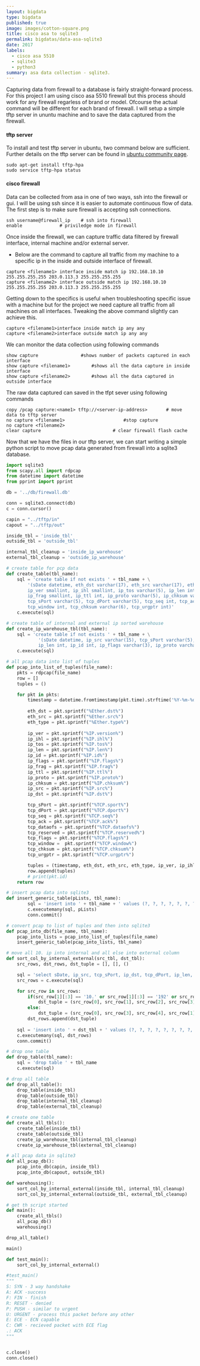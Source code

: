 ```yaml
---
layout: bigdata
type: bigdata
published: true
image: images/cotton-square.png
title: cisco asa to sqlite3
permalink: bigdatas/data-asa-sqlite3
date: 2017
labels:
  - cisco asa 5510
  - sqlite3
  - python3
summary: asa data collection - sqlite3.
---
```


Capturing data from firewall to a database is fairly straight-forward process. For this project I am using cisco asa 5510 firewall but this process should work for any firewall regarless of brand or model. Ofcourse the actual command will be different for each brand of firewall. I will setup a simple tftp server in ununtu machine and to save the data captured from the firewall.

#### tftp server
To install and test tftp server in ubuntu, two command below are sufficient. Further details on the tftp server can be found in [ubuntu community page](https://help.ubuntu.com/community/TFTP). 
```
sudo apt-get install tftp-hpa
sudo service tftp-hpa status
```

#### cisco firewall
Data can be collected from asa in one of two ways, ssh into the firewall or gui. I will be using ssh since it is easier to automate continuous flow of data. The first step is to make sure firewall is accepting ssh connections.
```
ssh username@firewall_ip	# ssh into firewall
enable				# priviledge mode in firewall
```

Once inside the firewall, we can capture traffic data filtered by firewall interface, internal machine and/or external server.

 * Below are the command to capture all traffic from my machine to a specific ip in the inside and outside interface of firewall.
```
capture <filename1> interface inside match ip 192.168.10.10 255.255.255.255 203.0.113.3 255.255.255.255
capture <filename2> interface outside match ip 192.168.10.10 255.255.255.255 203.0.113.3 255.255.255.255
```

Getting down to the specifics is useful when troubleshooting specific issue with a machine but for the project we need capture all traffic from all machines on all interfaces. Tweaking the above command slightly can achieve this.

```
capture <filename1>interface inside match ip any any
capture <filename2>interface outside match ip any any
```

We can monitor the data collection using following commands
```
show capture                #shows number of packets captured in each interface
show capture <filename1>        #shows all the data capture in inside interface
show capture <filename2>        #shows all the data captured in outside interface
```

The raw data captured can saved in the tfpt sever using following commands
```
copy /pcap capture:<name1> tftp://<server-ip-address>		# move data to tftp server
no capture <filename1>						#stop capture
no capture <filename2>
clear capture							# clear firewall flash cache
```

Now that we have the files in our tftp server, we can start writing a simple python script to move pcap data generated from firewall into a sqlite3 database. 

```python
import sqlite3
from scapy.all import rdpcap
from datetime import datetime
from pprint import pprint

db = '../db/firewall.db'

conn = sqlite3.connect(db) 
c = conn.cursor()

capin = "../tftp/in"
capout = "../tftp/out"

inside_tbl = 'inside_tbl'
outside_tbl = 'outside_tbl'

internal_tbl_cleanup = 'inside_ip_warehouse'
external_tbl_cleanup = 'outside_ip_warehouse'

# create table for pcp data
def create_table(tbl_name):
	sql = 'create table if not exists ' + tbl_name + \
		'(sDate datetime, eth_dst varchar(17), eth_src varchar(17), eth_type varchar(4), \
		ip_ver smallint, ip_ihl smallint, ip_tos varchar(5), ip_len int, ip_id int, ip_flags varchar(3), \
		ip_frag smallint, ip_ttl int, ip_proto varchar(5), ip_chksum varchar(6), ip_src varchar(15), ip_dst varchar(15), \
		tcp_sPort varchar(5), tcp_dPort varchar(5), tcp_seq int, tcp_ack int, tcp_dataofs int, tcp_reserved int, tcp_flags varchar(3), \
		tcp_window int, tcp_chksum varchar(6), tcp_urgptr int)'
	c.execute(sql)

# create table of internal and external ip sorted warehouse
def create_ip_warehouse_tbl(tbl_name):
	sql = 'create table if not exists ' + tbl_name + \
			'(sDate datetime, ip_src varchar(15), tcp_sPort varchar(5), ip_dst varchar(15), tcp_dPort varchar(5), \
			ip_len int, ip_id int, ip_flags varchar(3), ip_proto varchar(5) ) '
	c.execute(sql)

# all pcap data into list of tuples
def pcap_into_list_of_tuples(file_name):
	pkts = rdpcap(file_name)
	row = []
	tuples = ()

	for pkt in pkts:
	    timestamp = datetime.fromtimestamp(pkt.time).strftime('%Y-%m-%d %H:%M:%S')
	   
	    eth_dst = pkt.sprintf("%Ether.dst%")
	    eth_src = pkt.sprintf("%Ether.src%")
	    eth_type = pkt.sprintf("%Ether.type%")
	    
	    ip_ver = pkt.sprintf("%IP.version%")
	    ip_ihl = pkt.sprintf("%IP.ihl%")
	    ip_tos = pkt.sprintf("%IP.tos%")
	    ip_len = pkt.sprintf("%IP.len%")
	    ip_id = pkt.sprintf("%IP.id%")
	    ip_flags = pkt.sprintf("%IP.flags%")
	    ip_frag = pkt.sprintf("%IP.frag%")
	    ip_ttl = pkt.sprintf("%IP.ttl%")
	    ip_proto = pkt.sprintf("%IP.proto%")
	    ip_chksum = pkt.sprintf("%IP.chksum%")
	    ip_src = pkt.sprintf("%IP.src%")
	    ip_dst = pkt.sprintf("%IP.dst%")

	    tcp_sPort = pkt.sprintf("%TCP.sport%")
	    tcp_dPort = pkt.sprintf("%TCP.dport%")
	    tcp_seq = pkt.sprintf("%TCP.seq%")
	    tcp_ack = pkt.sprintf("%TCP.ack%")
	    tcp_dataofs = pkt.sprintf("%TCP.dataofs%")
	    tcp_reserved = pkt.sprintf("%TCP.reserved%")
	    tcp_flags = pkt.sprintf("%TCP.flags%")
	    tcp_window =  pkt.sprintf("%TCP.window%")
	    tcp_chksum = pkt.sprintf("%TCP.chksum%")
	    tcp_urgptr = pkt.sprintf("%TCP.urgptr%")

	    tuples = (timestamp, eth_dst, eth_src, eth_type, ip_ver, ip_ihl, ip_tos, ip_len, ip_id, ip_flags, ip_frag, ip_ttl, ip_proto, ip_chksum, ip_src, ip_dst, tcp_sPort, tcp_dPort, tcp_seq, tcp_ack, tcp_dataofs, tcp_reserved, tcp_flags, tcp_window, tcp_chksum, tcp_urgptr)
	    row.append(tuples)
		# print(pkt.id)
	return row

# insert pcap data into sqlite3
def insert_generic_table(pLists, tbl_name):
	    sql = 'insert into ' + tbl_name + ' values (?, ?, ?, ?, ?, ?, ?, ?, ?, ?, ?, ?, ?, ?, ?, ?,?, ?, ?, ?, ?, ?, ?, ?, ?, ?)'
	    c.executemany(sql, pLists)
	    conn.commit()

# convert pcap to list of tuples and then into sqlite3
def pcap_into_db(file_name, tbl_name):
	pcap_into_lists = pcap_into_list_of_tuples(file_name)
	insert_generic_table(pcap_into_lists, tbl_name)

# move all 10. ip into internal and all else into external column
def sort_col_by_internal_external(src_tbl, dst_tbl):
	src_rows, dst_rows, dst_tuple = [], [], ()

	sql = 'select sDate, ip_src, tcp_sPort, ip_dst, tcp_dPort, ip_len, ip_id, ip_flags, ip_proto from ' + src_tbl
	src_rows = c.execute(sql)

	for src_row in src_rows:
		if(src_row[1][:3] == '10.' or src_row[1][:3] == '192' or src_row[1][:3] == '172' or src_row[1] == '72.253.69.200' ):
			dst_tuple = (src_row[0], src_row[1], src_row[2], src_row[3], src_row[4], src_row[5], src_row[6], src_row[7], src_row[8])
		else:
			dst_tuple = (src_row[0], src_row[3], src_row[4], src_row[1], src_row[2], src_row[5], src_row[6], src_row[7], src_row[8])
		dst_rows.append(dst_tuple)
	
	sql = 'insert into ' + dst_tbl + ' values (?, ?, ?, ?, ?, ?, ?, ?, ?)'
	c.executemany(sql, dst_rows)
	conn.commit()

# drop one table
def drop_table(tbl_name):
	sql = 'drop table ' + tbl_name
	c.execute(sql)

# drop all table
def drop_all_table():
	drop_table(inside_tbl)
	drop_table(outside_tbl)
	drop_table(internal_tbl_cleanup)
	drop_table(external_tbl_cleanup)

# create one table
def create_all_tbls():
	create_table(inside_tbl)
	create_table(outside_tbl)
	create_ip_warehouse_tbl(internal_tbl_cleanup)
	create_ip_warehouse_tbl(external_tbl_cleanup)

# all pcap data in sqlite3
def all_pcap_db(): 
	pcap_into_db(capin, inside_tbl)
	pcap_into_db(capout, outside_tbl)

def warehousing():
	sort_col_by_internal_external(inside_tbl, internal_tbl_cleanup)
	sort_col_by_internal_external(outside_tbl, external_tbl_cleanup)

# get th script started
def main():
	create_all_tbls()
	all_pcap_db()
	warehousing()

drop_all_table()

main()

def test_main():
	sort_col_by_internal_external()

#test_main()
"""
S: SYN - 3 way handshake
A: ACK -success
F: FIN - finish
R: RESET - denied
P: PUSH - similar to urgent
U: URGENT - process this packet before any other
E: ECE - ECN capable
C: CWR - recieved packet with ECE flag
.: ACK
"""


c.close()
conn.close()

```
